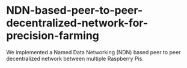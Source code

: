 # NDN-based-peer-to-peer-decentralized-network-for-precision-farming
We implemented a Named Data Networking (NDN) based peer to peer decentralized network between multiple Raspberry Pis.
